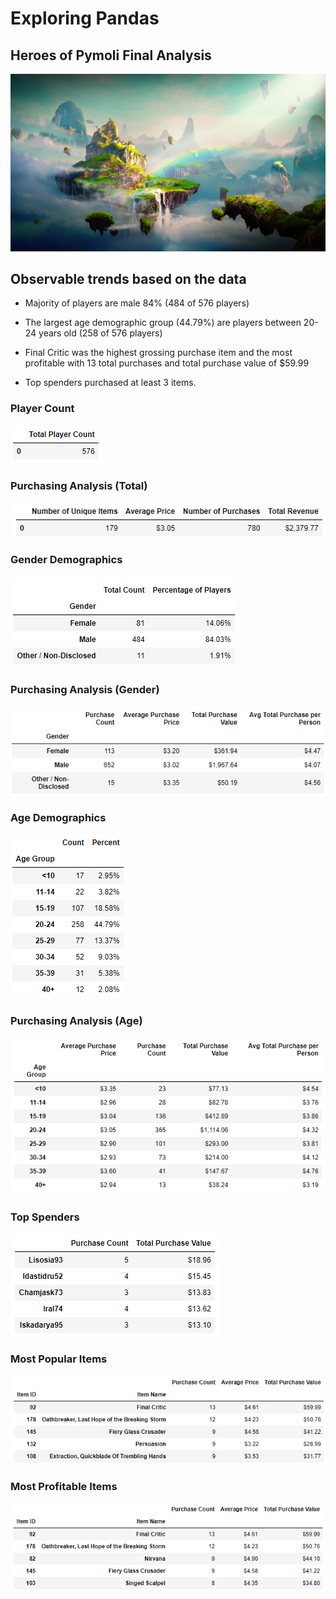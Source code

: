 # Exploring Pandas

## Heroes of Pymoli Final Analysis

![Fantasy](../Images/Fantasy.png)

## Observable trends based on the data

- Majority of players are male 84% (484 of 576 players)

- The largest age demographic group (44.79%) are players between 20-24 years old (258 of 576 players)

- Final Critic was the highest grossing purchase item and the most profitable with 13 total purchases and total purchase value of $59.99

- Top spenders purchased at least 3 items.

### Player Count

![Player Count](../Images/1_player_count.png)

### Purchasing Analysis (Total)

![Purchasing Analysis (Total)](../Images/2_purchasing_analysis.png)

### Gender Demographics

![Gender Demographics](../Images/3_gender_demographics.png)

### Purchasing Analysis (Gender)

![Purchasing Analysis (Gender)](../Images/4_purchasing_analysis_gender.png)

### Age Demographics

![Age Demographics](../Images/5_age_demographics.png)

### Purchasing Analysis (Age)

![Purchasing Analysis (Age)](../Images/6_purchasing_analysis_age.png)

### Top Spenders

![Top Spenders](../Images/7_top_spenders.png)

### Most Popular Items

![Most Popular Items](../Images/8_most_popular.png)

### Most Profitable Items

![Most Profitable Items](../Images/9_most_profitable.png)
